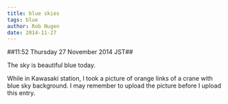 ```yaml
---
title: blue skies
tags: blue
author: Rob Nugen
date: 2014-11-27
---
```


##11:52 Thursday 27 November 2014 JST##

The sky is beautiful blue today.

While in Kawasaki station, I took a picture of orange links of a crane
with blue sky background.  I may remember to upload the picture before
I upload this entry.
